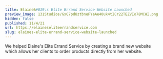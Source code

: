 ```yaml
---
title: Elaine&#039;s Elite Errand Service Website Launched
preview_image: 131Studios/GxC7pd8ztbneFYaAe40uk4tICr22TEZVIo78MCWI.png
hidden: false
published: 11/4/21
url: https://elaineseliteerrandservice.com
slug: elaines-elite-errand-service-website-launched
---
```


We helped Elaine&#039;s Elite Errand Service by creating a brand new website which allows her clients to order products directly from her website.
